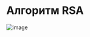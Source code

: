 # Алгоритм RSA
![image](https://github.com/user-attachments/assets/93b26bda-8ae4-4b8c-982f-9ff7677f4147)
